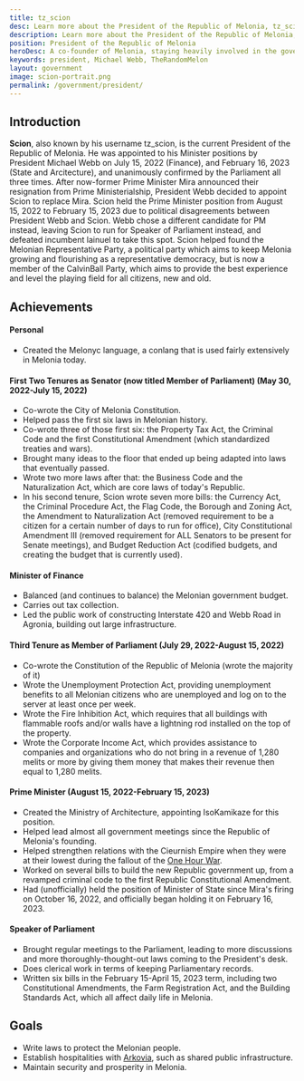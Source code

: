 ```yaml
---
title: tz_scion
desc: Learn more about the President of the Republic of Melonia, tz_scion.
description: Learn more about the President of the Republic of Melonia, tz_scion.
position: President of the Republic of Melonia
heroDesc: A co-founder of Melonia, staying heavily involved in the government since its inception.
keywords: president, Michael Webb, TheRandomMelon
layout: government
image: scion-portrait.png
permalink: /government/president/
---
```


## Introduction
**Scion**, also known by his username tz_scion, is the current President of the Republic of Melonia. He was appointed to his Minister positions by President Michael Webb on July 15, 2022 (Finance), and February 16, 2023 (State and Arcitecture), and unanimously confirmed by the Parliament all three times. After now-former Prime Minister Mira announced their resignation from Prime Ministerialship, President Webb decided to appoint Scion to replace Mira. Scion held the Prime Minister position from August 15, 2022 to February 15, 2023 due to political disagreements between President Webb and Scion. Webb chose a different candidate for PM instead, leaving Scion to run for Speaker of Parliament instead, and defeated incumbent lainuel to take this spot. Scion helped found the Melonian Representative Party, a political party which aims to keep Melonia growing and flourishing as a representative democracy, but is now a member of the CalvinBall Party, which aims to provide the best experience and level the playing field for all citizens, new and old.

## Achievements

#### Personal
- Created the Melonyc language, a conlang that is used fairly extensively in Melonia today.

#### First Two Tenures as Senator (now titled Member of Parliament) (May 30, 2022-July 15, 2022)
- Co-wrote the City of Melonia Constitution.
- Helped pass the first six laws in Melonian history.
- Co-wrote three of those first six: the Property Tax Act, the Criminal Code and the first Constitutional Amendment (which standardized treaties and wars).
- Brought many ideas to the floor that ended up being adapted into laws that eventually passed.
- Wrote two more laws after that: the Business Code and the Naturalization Act, which are core laws of today's Republic.
- In his second tenure, Scion wrote seven more bills: the Currency Act, the Criminal Procedure Act, the Flag Code, the Borough and Zoning Act, the Amendment to Naturalization Act (removed requirement to be a citizen for a certain number of days to run for office), City Constitutional Amendment III (removed requirement for ALL Senators to be present for Senate meetings), and Budget Reduction Act (codified budgets, and creating the budget that is currently used).

#### Minister of Finance
- Balanced (and continues to balance) the Melonian government budget.
- Carries out tax collection.
- Led the public work of constructing Interstate 420 and Webb Road in Agronia, building out large infrastructure.

#### Third Tenure as Member of Parliament (July 29, 2022-August 15, 2022)
- Co-wrote the Constitution of the Republic of Melonia (wrote the majority of it)
- Wrote the Unemployment Protection Act, providing unemployment benefits to all Melonian citizens who are unemployed and log on to the server at least once per week.
- Wrote the Fire Inhibition Act, which requires that all buildings with flammable roofs and/or walls have a lightning rod installed on the top of the property.
- Wrote the Corporate Income Act, which provides assistance to companies and organizations who do not bring in a revenue of 1,280 melits or more by giving them money that makes their revenue then equal to 1,280 melits.

#### Prime Minister (August 15, 2022-February 15, 2023)
- Created the Ministry of Architecture, appointing IsoKamikaze for this position.
- Helped lead almost all government meetings since the Republic of Melonia's founding.
- Helped strengthen relations with the Cieurnish Empire when they were at their lowest during the fallout of the [One Hour War](https://wiki.melonia.xyz).
- Worked on several bills to build the new Republic government up, from a revamped criminal code to the first Republic Constitutional Amendment.
- Had (unofficially) held the position of Minister of State since Mira's firing on October 16, 2022, and officially began holding it on February 16, 2023.

#### Speaker of Parliament
- Brought regular meetings to the Parliament, leading to more discussions and more thoroughly-thought-out laws coming to the President's desk.
- Does clerical work in terms of keeping Parliamentary records.
- Written six bills in the February 15-April 15, 2023 term, including two Constitutional Amendments, the Farm Registration Act, and the Building Standards Act, which all affect daily life in Melonia.

## Goals
- Write laws to protect the Melonian people.
- Establish hospitalities with [Arkovia](https://wiki.melonia.xyz/civics/cieurnia/najtraunas), such as shared public infrastructure.
- Maintain security and prosperity in Melonia.
